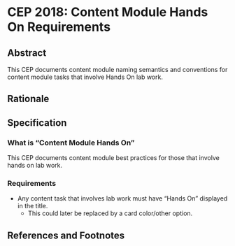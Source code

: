# CEP 2018: Content Module Hands On Requirements


## Abstract

This CEP documents content module naming semantics and conventions for content module tasks that involve Hands On lab work.

## Rationale

## Specification

### What is “Content Module Hands On”

This CEP documents content module best practices for those that involve hands on lab work. 

### Requirements

*  Any content task that involves lab work must have “Hands On” displayed in the title.
    *  This could later be replaced by a card color/other option.


## References and Footnotes

